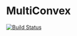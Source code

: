 # MultiConvex

[![Build Status](https://travis-ci.org/chrisdesa/MultiConvex.jl.svg?branch=master)](https://travis-ci.org/chrisdesa/MultiConvex.jl)
